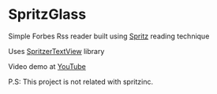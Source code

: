 SpritzGlass
===========

Simple Forbes Rss reader built using [Spritz](http://www.spritzinc.com/) reading technique

Uses [SpritzerTextView](https://github.com/andrewgiang/SpritzerTextView) library 

Video demo at  [YouTube](https://www.youtube.com/watch?v=zV-ivPJxvAs)

P.S: This project is not related with spritzinc.
